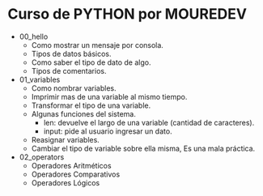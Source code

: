 # Curso de PYTHON por MOUREDEV

- 00_hello
  - Como mostrar un mensaje por consola.
  - Tipos de datos básicos.
  - Como saber el tipo de dato de algo.
  - Tipos de comentarios.
- 01_variables
  - Como nombrar variables.
  - Imprimir mas de una variable al mismo tiempo.
  - Transformar el tipo de una variable.
  - Algunas funciones del sistema.
    - len: devuelve el largo de una variable (cantidad de caracteres).
    - input: pide al usuario ingresar un dato.
  - Reasignar variables.
  - Cambiar el tipo de variable sobre ella misma, Es una mala práctica.
- 02_operators
  - Operadores Aritméticos
  - Operadores Comparativos
  - Operadores Lógicos